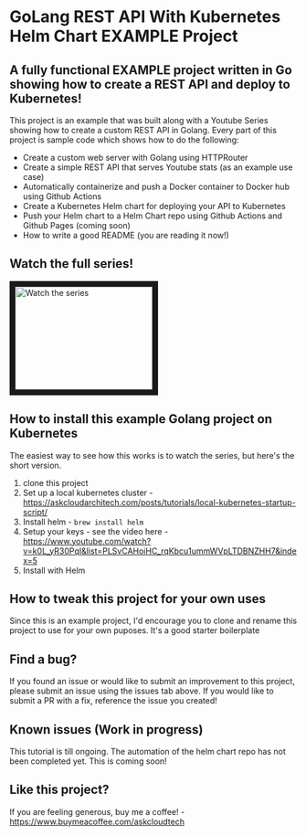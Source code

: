 # GoLang REST API With Kubernetes Helm Chart EXAMPLE Project

## A fully functional EXAMPLE project written in Go showing how to create a REST API and deploy to Kubernetes!

This project is an example that was built along with a Youtube Series showing how to create a custom REST API in Golang. Every part of this project is sample code which shows how to do the following:

- Create a custom web server with Golang using HTTPRouter
- Create a simple REST API that serves Youtube stats (as an example use case)
- Automatically containerize and push a Docker container to Docker hub using Github Actions
- Create a Kubernetes Helm chart for deploying your API to Kubernetes
- Push your Helm chart to a Helm Chart repo using Github Actions and Github Pages (coming soon)
- How to write a good README (you are reading it now!)

## Watch the full series!

<a href="https://www.youtube.com/playlist?list=PLSvCAHoiHC_rqKbcu1ummWVpLTDBNZHH7" target="_blank">
<img src="http://img.youtube.com/vi/SiGxu2N9ndU/mqdefault.jpg" alt="Watch the series" width="240" height="180" border="10" />
</a>

## How to install this example Golang project on Kubernetes

The easiest way to see how this works is to watch the series, but here's the short version.

1. clone this project
2. Set up a local kubernetes cluster - https://askcloudarchitech.com/posts/tutorials/local-kubernetes-startup-script/
3. Install helm - `brew install helm`
4. Setup your keys - see the video here - https://www.youtube.com/watch?v=k0L_yR30PqI&list=PLSvCAHoiHC_rqKbcu1ummWVpLTDBNZHH7&index=5
5. Install with Helm

## How to tweak this project for your own uses

Since this is an example project, I'd encourage you to clone and rename this project to use for your own puposes. It's a good starter boilerplate

## Find a bug?

If you found an issue or would like to submit an improvement to this project, please submit an issue using the issues tab above. If you would like to submit a PR with a fix, reference the issue you created!

## Known issues (Work in progress)

This tutorial is till ongoing. The automation of the helm chart repo has not been completed yet. This is coming soon!

## Like this project?

If you are feeling generous, buy me a coffee! - https://www.buymeacoffee.com/askcloudtech
